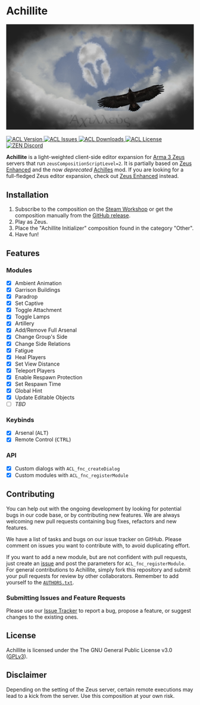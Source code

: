 <h1 align="left">Achillite</h1>
<p align="left">
    <img src="https://raw.githubusercontent.com/ArmaAchilles/Achillite/main/extras/assets/img/achilles-wallpaper.jpg" width="512" alt="Achillite">
</p>

<p align="left">
    <a href="https://github.com/ArmaAchilles/Achillite/releases/latest">
        <img src="https://img.shields.io/github/release/ArmaAchilles/Achillite.svg?label=Version&colorB=007EC6&style=flat-square" alt="ACL Version">
    </a>
    <a href="https://github.com/ArmaAchilles/Achillite/issues">
        <img src="https://img.shields.io/github/issues-raw/ArmaAchilles/Achillite.svg?style=flat-square&label=Issues" alt="ACL Issues">
    </a>
    <a href="https://github.com/ArmaAchilles/Achillite/releases">
        <img src="https://img.shields.io/github/downloads/ArmaAchilles/Achillite/total.svg?label=GitHub%20Downloads&colorB=brightgreen&style=flat-square" alt="ACL Downloads">
    </a>
    <a href="https://github.com/ArmaAchilles/Achillite/blob/main/LICENSE">
        <img src="https://img.shields.io/badge/License-GPLv3-red.svg?style=flat-square" alt="ACL License">
    </a>
    <a href="https://discord.gg/kN7Jnhr">
        <img src="https://img.shields.io/discord/364823341506363392.svg?label=Discord&style=flat-square&colorB=7683D5" alt="ZEN Discord">
    </a>
</p>

**Achillite** is a light-weighted client-side editor expansion for [Arma 3 Zeus](https://store.steampowered.com/app/275700/Arma_3_Zeus/) servers that run `zeusCompositionScriptLevel=2`.
It is partially based on [Zeus Enhanced](https://github.com/zen-mod/ZEN) and the now _deprecated_ [Achilles](https://github.com/ArmaAchilles/Achilles) mod.
If you are looking for a full-fledged Zeus editor expansion, check out [Zeus Enhanced](https://github.com/zen-mod/ZEN) instead.

## Installation
1. Subscribe to the composition on the [Steam Workshop](https://steamcommunity.com/sharedfiles/filedetails/?id=2730828222) or get the composition manually from the [GitHub release](https://github.com/ArmaAchilles/Achillite/releases).
2. Play as Zeus.
3. Place the "Achillite Initializer" composition found in the category "Other".
4. Have fun!

## Features
### Modules
- [x] Ambient Animation
- [x] Garrison Buildings
- [x] Paradrop
- [x] Set Captive
- [x] Toggle Attachment
- [x] Toggle Lamps
- [x] Artillery
- [x] Add/Remove Full Arsenal
- [x] Change Group's Side
- [x] Change Side Relations
- [x] Fatigue
- [x] Heal Players
- [x] Set View Distance
- [x] Teleport Players
- [x] Enable Respawn Protection
- [x] Set Respawn Time
- [x] Global Hint
- [x] Update Editable Objects
- [ ] _TBD_
### Keybinds
- [x] Arsenal (<kbd>ALT</kbd>)
- [x] Remote Control (<kbd>CTRL</kbd>)
### API
- [x] Custom dialogs with `ACL_fnc_createDialog`
- [x] Custom modules with `ACL_fnc_registerModule`

## Contributing
You can help out with the ongoing development by looking for potential bugs in our code base, or by contributing new features.
We are always welcoming new pull requests containing bug fixes, refactors and new features.

We have a list of tasks and bugs on our issue tracker on GitHub.
Please comment on issues you want to contribute with, to avoid duplicating effort.

If you want to add a new module, but are not confident with pull requests, just create an [issue](https://github.com/ArmaAchilles/Achillite/issues/new?labels=feature&template=new_module.md) and post the parameters for `ACL_fnc_registerModule`.
For general contributions to Achillite, simply fork this repository and submit your pull requests for review by other collaborators.
Remember to add yourself to the [`AUTHORS.txt`](https://github.com/ArmaAchilles/Achillite/blob/main/AUTHORS.txt).

### Submitting Issues and Feature Requests
Please use our [Issue Tracker](https://github.com/ArmaAchilles/Achillite/issues) to report a bug, propose a feature, or suggest changes to the existing ones.

## License
Achillite is licensed under the The GNU General Public License v3.0 ([GPLv3](https://github.com/ArmaAchilles/Achillite/blob/main/LICENSE)).

## Disclaimer
Depending on the setting of the Zeus server, certain remote executions may lead to a kick from the server. Use this composition at your own risk.
